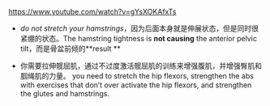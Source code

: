 https://www.youtube.com/watch?v=gYsXOKAfxTs

* *do not stretch your hamstrings*，因为后面本身就是伸展状态，但是同时很紧绷的状态。The hamstring tightness is **not causing** the anterior pelvic tilt，而是骨盆前倾的**result **

* 你需要拉伸髋屈肌，通过不过度激活髋屈肌的训练来增强腹肌，并增强臀肌和腘绳肌的力量。
  you need to stretch the hip flexors, strengthen the abs with exercises that don’t over activate the hip flexors, and strengthen the glutes and hamstrings.

